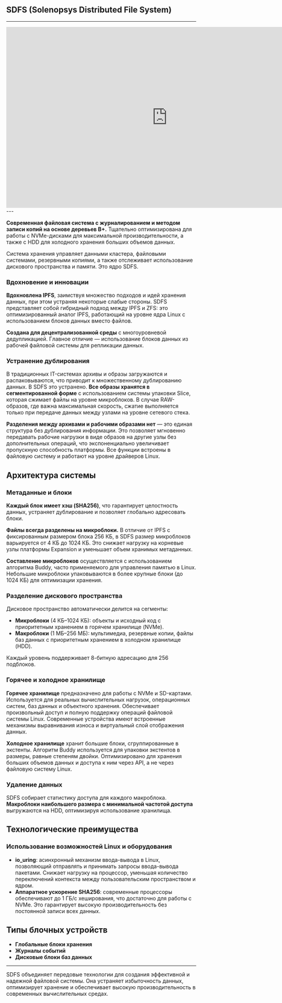 ## SDFS (Solenopsys Distributed File System)

---
<iframe  width="854" height="480" src="https://www.youtube.com/embed/wYIyqVsX7s8" frameborder="0" allowfullscreen></iframe>
---
 

**Современная файловая система с журналированием и методом записи копий на основе деревьев B+.** Тщательно оптимизирована для работы с NVMe-дисками для максимальной производительности, а также с HDD для холодного хранения больших объемов данных.

Система хранения управляет данными кластера, файловыми системами, резервными копиями, а также отслеживает использование дискового пространства и памяти. Это ядро SDFS.

### Вдохновение и инновации

**Вдохновлена IPFS**, заимствуя множество подходов и идей хранения данных, при этом устраняя некоторые слабые стороны. SDFS представляет собой гибридный подход между IPFS и ZFS: это оптимизированный аналог IPFS, работающий на уровне ядра Linux с использованием блоков данных вместо файлов.

**Создана для децентрализованной среды** с многоуровневой дедупликацией. Главное отличие — использование блоков данных из рабочей файловой системы для репликации данных.

### Устранение дублирования

В традиционных IT-системах архивы и образы загружаются и распаковываются, что приводит к множественному дублированию данных. В SDFS это устранено. **Все образы хранятся в сегментированной форме** с использованием системы упаковки Slice, которая сжимает файлы на уровне микроблоков. В случае RAW-образов, где важна максимальная скорость, сжатие выполняется только при передаче данных между узлами на уровне сетевого стека.

**Разделения между архивами и рабочими образами нет** — это единая структура без дублирования информации. Это позволяет мгновенно передавать рабочие нагрузки в виде образов на другие узлы без дополнительных операций, что экспоненциально увеличивает пропускную способность платформы. Все функции встроены в файловую систему и работают на уровне драйверов Linux.

## Архитектура системы

### Метаданные и блоки

**Каждый блок имеет хэш (SHA256)**, что гарантирует целостность данных, устраняет дублирование и позволяет глобально адресовать блоки.

**Файлы всегда разделены на микроблоки.** В отличие от IPFS с фиксированным размером блока 256 КБ, в SDFS размер микроблоков варьируется от 4 КБ до 1024 КБ. Это снижает нагрузку на корневые узлы платформы Expansion и уменьшает объем хранимых метаданных.

**Составление микроблоков** осуществляется с использованием алгоритма Buddy, часто применяемого для управления памятью в Linux. Небольшие микроблоки упаковываются в более крупные блоки (до 1024 КБ) для оптимизации хранения.

### Разделение дискового пространства

Дисковое пространство автоматически делится на сегменты:

- **Микроблоки** (4 КБ–1024 КБ): объекты и исходный код с приоритетным хранением в горячем хранилище (NVMe).
- **Макроблоки** (1 МБ–256 МБ): мультимедиа, резервные копии, файлы баз данных с приоритетным хранением в холодном хранилище (HDD).

Каждый уровень поддерживает 8-битную адресацию для 256 подблоков.

### Горячее и холодное хранилище

**Горячее хранилище** предназначено для работы с NVMe и SD-картами. Используется для реальных вычислительных нагрузок, операционных систем, баз данных и объектного хранения. Обеспечивает произвольный доступ и полную поддержку операций файловой системы Linux. Современные устройства имеют встроенные механизмы выравнивания износа и виртуальный слой отображения данных.

**Холодное хранилище** хранит большие блоки, сгруппированные в экстенты. Алгоритм Buddy используется для упаковки экстентов в размеры, равные степеням двойки. Оптимизировано для хранения больших объемов данных и доступа к ним через API, а не через файловую систему Linux.

### Удаление данных

SDFS собирает статистику доступа для каждого макроблока. **Макроблоки наибольшего размера с минимальной частотой доступа** выгружаются на HDD, оптимизируя использование хранилища.

## Технологические преимущества

### Использование возможностей Linux и оборудования

- **io_uring**: асинхронный механизм ввода-вывода в Linux, позволяющий отправлять и принимать запросы ввода-вывода пакетами. Снижает нагрузку на процессор, уменьшая количество переключений контекста между пользовательским пространством и ядром.
- **Аппаратное ускорение SHA256**: современные процессоры обеспечивают до 1 ГБ/с хеширования, что достаточно для работы с NVMe. Это гарантирует высокую производительность без постоянной записи всех данных.

## Типы блочных устройств

- **Глобальные блоки хранения**
- **Журналы событий**
- **Дисковые блоки баз данных**

---

SDFS объединяет передовые технологии для создания эффективной и надежной файловой системы. Она устраняет избыточность данных, оптимизирует хранение и обеспечивает высокую производительность в современных вычислительных средах.